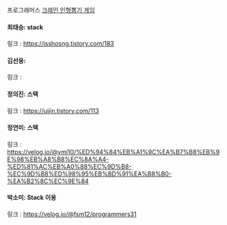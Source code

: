프로그래머스 [크레인 인형뽑기 게임](https://school.programmers.co.kr/learn/courses/30/lessons/64061)<br>

#### 최태승: stack
링크 : https://isshosng.tistory.com/183

#### 김선웅: 
링크 : 

#### 정의진: 스택
링크 : https://uijin.tistory.com/113

#### 정연미: 스택
링크 : https://velog.io/@ymj10/%ED%94%84%EB%A1%9C%EA%B7%B8%EB%9E%98%EB%A8%B8%EC%8A%A4-%ED%81%AC%EB%A0%88%EC%9D%B8-%EC%9D%B8%ED%98%95%EB%BD%91%EA%B8%B0-%EA%B2%8C%EC%9E%84

#### 박소미: Stack 이용
링크 : https://velog.io/@fsm12/programmers31

